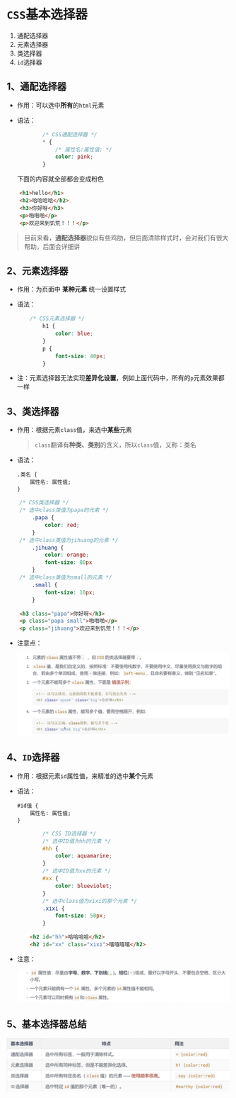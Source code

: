 # `CSS`基本选择器

1. 通配选择器
2. 元素选择器
3. 类选择器
4. `id`选择器

## 1、通配选择器

- 作用：可以选中**所有**的`html`元素

- 语法：

	```css
	  		/* CSS通配选择器 */
	        * {
	            /* 属性名:属性值; */
	            color: pink;
	        }
	```

	下面的内容就全部都会变成粉色

```html
 	<h1>hello</h1>
    <h2>哈哈哈哈</h2>
    <h3>你好呀</h3>
    <p>啪啪啪</p>
    <p>欢迎来到饥荒！！！</p>
```

> 目前来看，**通配选择器**貌似有些鸡肋，但后面清除样式时，会对我们有很大帮助，后面会详细讲



## 2、元素选择器

- 作用：为页面中 **某种元素** 统一设置样式

- 语法：

	```css
		/* CSS元素选择器 */
	        h1 {
	            color: blue;
	        }
	        p {
	            font-size: 40px;
	        }
	```

- 注：元素选择器无法实现**差异化设置**，例如上面代码中，所有的`p`元素效果都一样



## 3、类选择器

- 作用：根据元素`class`值，来选中**某些**元素

	> `class`翻译有**种类、类别**的含义，所以`class`值，又称：类名

- 语法：

	```
	.类名 {
		属性名: 属性值;
	}
	```

```css
	/* CSS类选择器 */
	/* 选中class类值为papa的元素 */
        .papa {
            color: red;
        }
	/* 选中class类值为jihuang的元素 */
        .jihuang {
            color: orange;
            font-size: 80px
        }
	/* 选中class类值为small的元素 */
        .small {
            font-size: 10px;
        }
```

```html
	<h3 class="papa">你好呀</h3>
    <p class="papa small">啪啪啪</p>
    <p class="jihuang">欢迎来到饥荒！！！</p>
```

- 注意点：

	![](CSS基本选择器.assets/capture_20240531154240824.bmp)



## 4、`ID`选择器

- 作用：根据元素`id`属性值，来精准的选中**某个**元素

- 语法：

	```
	#id值 {
		属性名: 属性值;
	}
	```

	```css
			/* CSS ID选择器 */
			/* 选中ID值为hh的元素 */
	        #hh {
	            color: aquamarine;
	        }
	        /* 选中ID值为xx的元素 */
	        #xx {
	            color: blueviolet;
	        }
			/* 选中class值为xixi的那个元素 */
	        .xixi {
	            font-size: 50px;
	        }
	```

	```html
		<h2 id="hh">哈哈哈哈</h2>
	    <h2 id="xx" class="xixi">嘻嘻嘻嘻</h2>
	```

- 注意：

	![](CSS基本选择器.assets/capture_20240531155953151.bmp)



## 5、基本选择器总结

![](CSS基本选择器.assets/capture_20240531161755754.bmp)






































